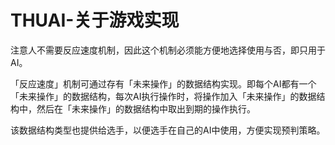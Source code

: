 # THUAI-关于游戏实现

注意人不需要反应速度机制，因此这个机制必须能方便地选择使用与否，即只用于AI。

「反应速度」机制可通过存有「未来操作」的数据结构实现。即每个AI都有一个「未来操作」的数据结构，每次AI执行操作时，将操作加入「未来操作」的数据结构中，然后在「未来操作」的数据结构中取出到期的操作执行。

该数据结构类型也提供给选手，以便选手在自己的AI中使用，方便实现预判策略。

